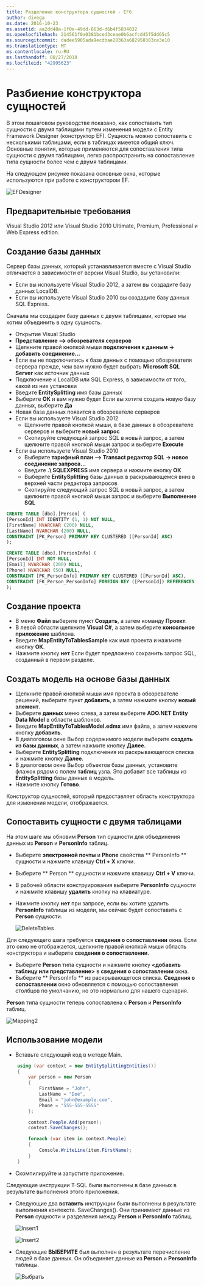 ```yaml
---
title: Разделение конструктора сущностей - EF6
author: divega
ms.date: 2016-10-23
ms.assetid: aa2dd48a-1f0e-49dd-863d-d6b4f5834832
ms.openlocfilehash: 214561f0a0381bced3ceae0b6acfcd45f5dd65c5
ms.sourcegitcommit: dadee5905ada9ecdbae28363a682950383ce3e10
ms.translationtype: MT
ms.contentlocale: ru-RU
ms.lasthandoff: 08/27/2018
ms.locfileid: "42995623"
---
```

# <a name="designer-entity-splitting"></a>Разбиение конструктора сущностей
В этом пошаговом руководстве показано, как сопоставить тип сущности с двумя таблицами путем изменения модели с Entity Framework Designer (конструктор EF). Сущность можно сопоставить с несколькими таблицами, если в таблицах имеется общий ключ. Основные понятия, которые применяются для сопоставления типа сущности с двумя таблицами, легко распространить на сопоставление типа сущности более чем с двумя таблицами.

На следующем рисунке показана основные окна, которые используются при работе с конструктором EF.

![EFDesigner](~/ef6/media/efdesigner.png)

## <a name="prerequisites"></a>Предварительные требования

Visual Studio 2012 или Visual Studio 2010 Ultimate, Premium, Professional и Web Express edition.

## <a name="create-the-database"></a>Создание базы данных

Сервер базы данных, который устанавливается вместе с Visual Studio отличается в зависимости от версии Visual Studio, вы установили:

-   Если вы используете Visual Studio 2012, а затем вы создадите базу данных LocalDB.
-   Если вы используете Visual Studio 2010 вы создадите базу данных SQL Express.

Сначала мы создадим базу данных с двумя таблицами, которые мы хотим объединить в одну сущность.

-   Открытие Visual Studio
-   **Представление —&gt; обозревателя серверов**
-   Щелкните правой кнопкой мыши **подключения к данным -&gt; добавить соединение...**
-   Если вы не подключились к базе данных с помощью обозревателя сервера прежде, чем вам нужно будет выбрать **Microsoft SQL Server** как источник данных
-   Подключение к LocalDB или SQL Express, в зависимости от того, какой из них установки
-   Введите **EntitySplitting** имя базы данных
-   Выберите **ОК** и вам нужно будет Если вы хотите создать новую базу данных, выберите **Да**
-   Новая база данных появится в обозревателе серверов
-   Если вы используете Visual Studio 2012
    -   Щелкните правой кнопкой мыши, в базе данных в обозревателе серверов и выберите **новый запрос**
    -   Скопируйте следующий запрос SQL в новый запрос, а затем щелкните правой кнопкой мыши запрос и выберите **Execute**
-   Если вы используете Visual Studio 2010
    -   Выберите **тарифный план —&gt; Transact редактор SQL -&gt; новое соединение запроса...**
    -   Введите **.\\ SQLEXPRESS** имя сервера и нажмите кнопку **ОК**
    -   Выберите **EntitySplitting** базы данных в раскрывающемся вниз в верхней части редактора запросов
    -   Скопируйте следующий запрос SQL в новый запрос, а затем щелкните правой кнопкой мыши запрос и выберите **Выполнение SQL**

``` SQL
CREATE TABLE [dbo].[Person] (
[PersonId] INT IDENTITY (1, 1) NOT NULL,
[FirstName] NVARCHAR (200) NULL,
[LastName] NVARCHAR (200) NULL,
CONSTRAINT [PK_Person] PRIMARY KEY CLUSTERED ([PersonId] ASC)
);

CREATE TABLE [dbo].[PersonInfo] (
[PersonId] INT NOT NULL,
[Email] NVARCHAR (200) NULL,
[Phone] NVARCHAR (50) NULL,
CONSTRAINT [PK_PersonInfo] PRIMARY KEY CLUSTERED ([PersonId] ASC),
CONSTRAINT [FK_Person_PersonInfo] FOREIGN KEY ([PersonId]) REFERENCES [dbo].[Person] ([PersonId]) ON DELETE CASCADE
);
```

## <a name="create-the-project"></a>Создание проекта

-   В меню **Файл** выберите пункт **Создать**, а затем команду **Проект**.
-   В левой области щелкните **Visual C\#**, а затем выберите **консольное приложение** шаблона.
-   Введите **MapEntityToTablesSample** как имя проекта и нажмите кнопку **ОК**.
-   Нажмите кнопку **нет** Если будет предложено сохранить запрос SQL, созданный в первом разделе.

## <a name="create-a-model-based-on-the-database"></a>Создать модель на основе базы данных

-   Щелкните правой кнопкой мыши имя проекта в обозревателе решений, выберите пункт **добавить**, а затем нажмите кнопку **новый элемент**.
-   Выберите **данных** меню слева, а затем выберите **ADO.NET Entity Data Model** в области шаблонов.
-   Введите **MapEntityToTablesModel.edmx** имя файла, а затем нажмите кнопку **добавить**.
-   В диалоговом окне Выбор содержимого модели выберите **создать из базы данных**, а затем нажмите кнопку **Далее.**
-   Выберите **EntitySplitting** подключения из раскрывающегося списка и нажмите кнопку **Далее**.
-   В диалоговом окне Выбор объектов базы данных, установите флажок рядом с полем **таблиц** узла.
    Это добавит все таблицы из **EntitySplitting** базы данных в модель.
-   Нажмите кнопку **Готово**.

Конструктор сущностей, который предоставляет область конструктора для изменения модели, отображается.

## <a name="map-an-entity-to-two-tables"></a>Сопоставить сущности с двумя таблицами

На этом шаге мы обновим **Person** тип сущности для объединения данных из **Person** и **PersonInfo** таблиц.

-   Выберите **электронной почты** и **Phone** свойства ** PersonInfo ** сущности и нажмите клавишу **Ctrl + X** ключи.
-   Выберите ** Person ** сущности и нажмите клавишу **Ctrl + V** ключи.
-   В рабочей области конструирования выберите **PersonInfo** сущности и нажмите клавишу **удалить** кнопку на клавиатуре.
-   Нажмите кнопку **нет** при запросе, если вы хотите удалить **PersonInfo** таблицы из модели, мы сейчас будет сопоставить с **Person** сущности.

    ![DeleteTables](~/ef6/media/deletetables.png)

Для следующего шага требуется **сведения о сопоставлении** окна. Если это окно не отображается, щелкните правой кнопкой мыши область конструктора и выберите **сведения о сопоставлении**.

-   Выберите **Person** типа сущности и нажмите кнопку **&lt;добавить таблицу или представление&gt;** в **сведения о сопоставлении** окна.
-   Выберите ** PersonInfo ** из раскрывающегося списка.
    **Сведения о сопоставлении** окно обновляется с помощью сопоставления столбцов по умолчанию, но это нормально для нашего сценария.

**Person** типа сущности теперь сопоставлена с **Person** и **PersonInfo** таблиц.

![Mapping2](~/ef6/media/mapping2.png)

## <a name="use-the-model"></a>Использование модели

-   Вставьте следующий код в методе Main.

``` csharp
    using (var context = new EntitySplittingEntities())
    {
        var person = new Person
        {
            FirstName = "John",
            LastName = "Doe",
            Email = "john@example.com",
            Phone = "555-555-5555"
        };

        context.People.Add(person);
        context.SaveChanges();

        foreach (var item in context.People)
        {
            Console.WriteLine(item.FirstName);
        }
    }
```

-   Скомпилируйте и запустите приложение.

Следующие инструкции T-SQL были выполнены в базе данных в результате выполнения этого приложения. 

-   Следующие два **вставить** инструкции были выполнены в результате выполнения контекста. SaveChanges(). Они принимают данные из **Person** сущности и разделения между **Person** и **PersonInfo** таблиц.

    ![Insert1](~/ef6/media/insert1.png)

    ![Insert2](~/ef6/media/insert2.png)
-   Следующие **ВЫБЕРИТЕ** был выполнен в результате перечисление людей в базе данных. Он объединяет данные из **Person** и **PersonInfo** таблицы.

    ![Выбрать](~/ef6/media/select.png)
